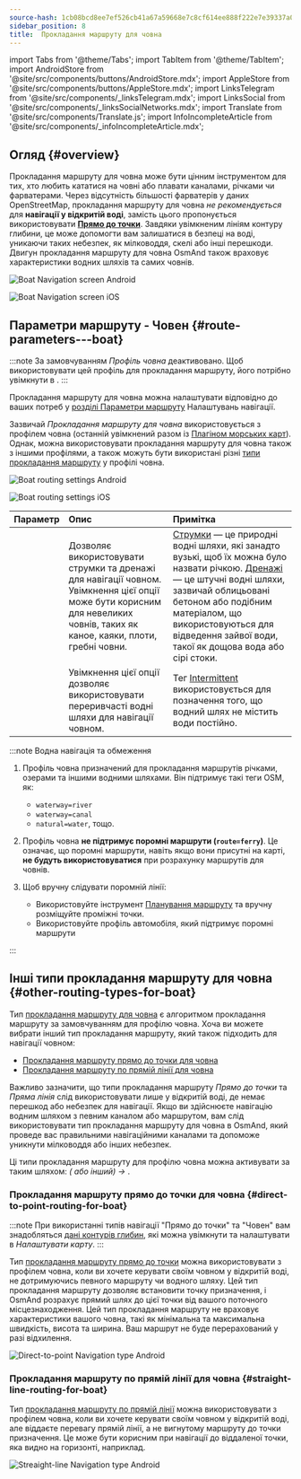 ```yaml
---
source-hash: 1cb08bcd8ee7ef526cb41a67a59668e7c8cf614ee888f222e7e39337a0e136c1
sidebar_position: 8
title:  Прокладання маршруту для човна
---
```

import Tabs from '@theme/Tabs';
import TabItem from '@theme/TabItem';
import AndroidStore from '@site/src/components/buttons/AndroidStore.mdx';
import AppleStore from '@site/src/components/buttons/AppleStore.mdx';
import LinksTelegram from '@site/src/components/_linksTelegram.mdx';
import LinksSocial from '@site/src/components/_linksSocialNetworks.mdx';
import Translate from '@site/src/components/Translate.js';
import InfoIncompleteArticle from '@site/src/components/_infoIncompleteArticle.mdx';



## Огляд {#overview}

Прокладання маршруту для човна може бути цінним інструментом для тих, хто любить кататися на човні або плавати каналами, річками чи фарватерами. Через відсутність більшості фарватерів у даних OpenStreetMap, прокладання маршруту для човна *не рекомендується* для **навігації у відкритій воді**, замість цього пропонується використовувати **[Прямо до точки](#direct-to-point-routing-for-boat)**. Завдяки увімкненим лініям контуру глибини, це може допомогти вам залишатися в безпеці на воді, уникаючи таких небезпек, як мілководдя, скелі або інші перешкоди.
Двигун прокладання маршруту для човна OsmAnd також враховує характеристики водних шляхів та самих човнів.

<Tabs groupId="operating-systems" queryString="current-os">

<TabItem value="android" label="Android">

![Boat Navigation screen Android](@site/static/img/navigation/boat/boat_navigation_android.png)

</TabItem>

<TabItem value="ios" label="iOS">

![Boat Navigation screen iOS](@site/static/img/navigation/boat/boat_navigation_ios.png)

</TabItem>

</Tabs>

## Параметри маршруту - Човен {#route-parameters---boat}

:::note
За замовчуванням *Профіль човна* деактивовано. Щоб використовувати цей профіль для прокладання маршруту, його потрібно увімкнути в *<Translate android="true" ids="shared_string_menu,shared_string_settings,application_profiles"/>*.
:::

Прокладання маршруту для човна можна налаштувати відповідно до ваших потреб у [розділі Параметри маршруту](../../navigation/guidance/navigation-settings.md#route-parameters) Налаштувань навігації.

Зазвичай *Прокладання маршруту для човна* використовується з профілем човна (останній увімкнений разом із [Плагіном морських карт](../../plugins/nautical-charts.md)). Однак, можна використовувати прокладання маршруту для човна також з іншими профілями, а також можуть бути використані різні [типи прокладання маршруту](#other-routing-types-for-boat) у профілі човна.


<Tabs groupId="operating-systems" queryString="current-os">

<TabItem value="android" label="Android">


![Boat routing settings Android](@site/static/img/navigation/routing/boat_routing_andr.png)

</TabItem>

<TabItem value="ios" label="iOS">

![Boat routing settings iOS](@site/static/img/navigation/routing/boat_routing_ios.png)

</TabItem>

</Tabs>

| Параметр | Опис | Примітка |
|:------------|:---------------|:---------------|
| *<Translate android="true" ids="routing_attr_allow_streams_name"/>* | Дозволяє використовувати струмки та дренажі для навігації човном. Увімкнення цієї опції може бути корисним для невеликих човнів, таких як каное, каяки, плоти, гребні човни. | [Струмки](https://wiki.openstreetmap.org/wiki/Tag:waterway%3Dstream) — це природні водні шляхи, які занадто вузькі, щоб їх можна було назвати річкою. [Дренажі](https://wiki.openstreetmap.org/wiki/Tag:waterway%3Ddrain) — це штучні водні шляхи, зазвичай облицьовані бетоном або подібним матеріалом, що використовуються для відведення зайвої води, такої як дощова вода або сірі стоки.|
| *<Translate android="true" ids="routing_attr_allow_intermittent_name"/>* | Увімкнення цієї опції дозволяє використовувати переривчасті водні шляхи для навігації човном. | Тег [Intermittent](https://wiki.openstreetmap.org/wiki/Key:intermittent) використовується для позначення того, що водний шлях не містить води постійно. |


:::note Водна навігація та обмеження

1. Профіль човна призначений для прокладання маршрутів річками, озерами та іншими водними шляхами. Він підтримує такі теги OSM, як:
    - `waterway=river`
    - `waterway=canal`
    - `natural=water`, тощо.

2. Профіль човна **не підтримує поромні маршрути (`route=ferry`)**. Це означає, що поромні маршрути, навіть якщо вони присутні на карті, **не будуть використовуватися** при розрахунку маршрутів для човнів.

3. Щоб вручну слідувати поромній лінії:

    - Використовуйте інструмент [Планування маршруту](../../plan-route/create-route.md) та вручну розміщуйте проміжні точки.
    - Використовуйте профіль автомобіля, який підтримує поромні маршрути

:::

## Інші типи прокладання маршруту для човна {#other-routing-types-for-boat}

Тип [прокладання маршруту для човна](#route-parameters---boat) є алгоритмом прокладання маршруту за замовчуванням для профілю човна. Хоча ви можете вибрати інший тип прокладання маршруту, який також підходить для навігації човном:

 - [Прокладання маршруту прямо до точки для човна](./boat-navigation.md#direct-to-point-routing-for-boat)
 - [Прокладання маршруту по прямій лінії для човна](./boat-navigation.md#straight-line-routing-for-boat)

Важливо зазначити, що типи прокладання маршруту *Прямо до точки* та *Пряма лінія* слід використовувати лише у відкритій воді, де немає перешкод або небезпек для навігації. Якщо ви здійснюєте навігацію водним шляхом з певним каналом або маршрутом, вам слід використовувати тип прокладання маршруту для човна в OsmAnd, який проведе вас правильними навігаційними каналами та допоможе уникнути мілководдя або інших небезпек.

Ці типи прокладання маршруту для профілю човна можна активувати за таким шляхом: *<Translate android="true" ids="shared_string_menu,shared_string_settings,configure_profile"/> (<Translate android="true" ids="app_mode_boat"/> або інший) → <Translate android="true" ids="routing_settings_2,nav_type_hint"/>*.


### Прокладання маршруту прямо до точки для човна {#direct-to-point-routing-for-boat}

:::note
При використанні типів навігації "Прямо до точки" та "Човен" вам знадобляться [дані контурів глибин](../../plugins/nautical-charts.md#nautical-map-style), які можна увімкнути та налаштувати в *Налаштувати карту*.
:::

Тип [прокладання маршруту прямо до точки](./direct-to-point-routing.md) можна використовувати з профілем човна, коли ви хочете керувати своїм човном у відкритій воді, не дотримуючись певного маршруту чи водного шляху. Цей тип прокладання маршруту дозволяє встановити точку призначення, і OsmAnd розрахує прямий шлях до цієї точки від вашого поточного місцезнаходження. Цей тип прокладання маршруту не враховує характеристики вашого човна, такі як мінімальна та максимальна швидкість, висота та ширина. Ваш маршрут не буде перерахований у разі відхилення.

![Direct-to-point Navigation type Android](@site/static/img/navigation/boat/direct_navigation_type_android.png)


### Прокладання маршруту по прямій лінії для човна {#straight-line-routing-for-boat}

Тип [прокладання маршруту по прямій лінії](./straight-line-routing) можна використовувати з профілем човна, коли ви хочете керувати своїм човном у відкритій воді, але віддаєте перевагу прямій лінії, а не вигнутому маршруту до точки призначення. Це може бути корисним при навігації до віддаленої точки, яка видно на горизонті, наприклад.

![Streaight-line Navigation type Android](@site/static/img/navigation/boat/straight_navigation_type_android.png)